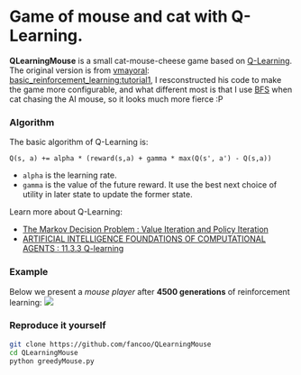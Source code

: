 Game of mouse and cat with Q-Learning.
===================================================

<b>QLearningMouse</b>  is a small cat-mouse-cheese game based on [Q-Learning](https://en.wikipedia.org/wiki/Q-learning). The original version is from [vmayoral](https://github.com/vmayoral): [basic_reinforcement_learning:tutorial1](https://github.com/fancoo/basic_reinforcement_learning/tree/master/tutorial1), I resconstructed his code to make the game more configurable, and what different most is that I use [BFS](https://en.wikipedia.org/wiki/Breadth-first_search) when cat chasing the AI mouse, so it looks much more fierce :P 

### Algorithm  
The basic algorithm of Q-Learning is:  
```
Q(s, a) += alpha * (reward(s,a) + gamma * max(Q(s', a') - Q(s,a))
```
    
* ```alpha``` is the learning rate.
* ```gamma``` is the value of the future reward.
It use the best next choice of utility in later state to update the former state. 

Learn more about Q-Learning:  
- [The Markov Decision Problem : Value Iteration and Policy Iteration](http://ais.informatik.uni-freiburg.de/teaching/ss03/ams/DecisionProblems.pdf)  
- [ARTIFICIAL INTELLIGENCE FOUNDATIONS OF COMPUTATIONAL AGENTS : 11.3.3 Q-learning](http://artint.info/html/ArtInt_265.html)


### Example
Below we present a *mouse player* after **4500 generations** of reinforcement learning:
![](resuorces/snapshot.gif)


### Reproduce it yourself

```bash
git clone https://github.com/fancoo/QLearningMouse
cd QLearningMouse
python greedyMouse.py
```

